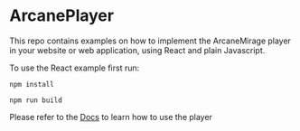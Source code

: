 # ArcanePlayer

This repo contains examples on how to implement the ArcaneMirage player in your website or web application, using React and plain Javascript.

To use the React example first run: 

`npm install`

`npm run build`

Please refer to the [Docs](https://github.com/ArcaneMirage/ArcanePlayer/wiki) to learn how to use the player